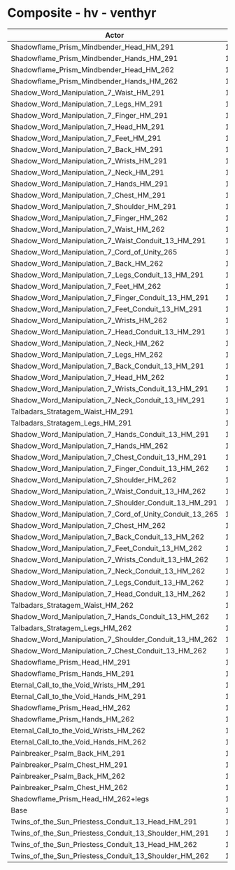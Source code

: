 # Composite - hv - venthyr
| Actor | DPS | Increase |
|---|:---:|:---:|
|Shadowflame_Prism_Mindbender_Head_HM_291|13291|16.93%|
|Shadowflame_Prism_Mindbender_Hands_HM_291|13201|16.14%|
|Shadowflame_Prism_Mindbender_Head_HM_262|13037|14.69%|
|Shadowflame_Prism_Mindbender_Hands_HM_262|13008|14.44%|
|Shadow_Word_Manipulation_7_Waist_HM_291|12787|12.50%|
|Shadow_Word_Manipulation_7_Legs_HM_291|12766|12.31%|
|Shadow_Word_Manipulation_7_Finger_HM_291|12764|12.29%|
|Shadow_Word_Manipulation_7_Head_HM_291|12756|12.22%|
|Shadow_Word_Manipulation_7_Feet_HM_291|12752|12.19%|
|Shadow_Word_Manipulation_7_Back_HM_291|12713|11.85%|
|Shadow_Word_Manipulation_7_Wrists_HM_291|12698|11.71%|
|Shadow_Word_Manipulation_7_Neck_HM_291|12674|11.50%|
|Shadow_Word_Manipulation_7_Hands_HM_291|12649|11.28%|
|Shadow_Word_Manipulation_7_Chest_HM_291|12644|11.24%|
|Shadow_Word_Manipulation_7_Shoulder_HM_291|12607|10.91%|
|Shadow_Word_Manipulation_7_Finger_HM_262|12601|10.86%|
|Shadow_Word_Manipulation_7_Waist_HM_262|12597|10.82%|
|Shadow_Word_Manipulation_7_Waist_Conduit_13_HM_291|12596|10.81%|
|Shadow_Word_Manipulation_7_Cord_of_Unity_265|12591|10.77%|
|Shadow_Word_Manipulation_7_Back_HM_262|12582|10.69%|
|Shadow_Word_Manipulation_7_Legs_Conduit_13_HM_291|12577|10.65%|
|Shadow_Word_Manipulation_7_Feet_HM_262|12568|10.57%|
|Shadow_Word_Manipulation_7_Finger_Conduit_13_HM_291|12567|10.56%|
|Shadow_Word_Manipulation_7_Feet_Conduit_13_HM_291|12564|10.53%|
|Shadow_Word_Manipulation_7_Wrists_HM_262|12562|10.51%|
|Shadow_Word_Manipulation_7_Head_Conduit_13_HM_291|12553|10.44%|
|Shadow_Word_Manipulation_7_Neck_HM_262|12542|10.34%|
|Shadow_Word_Manipulation_7_Legs_HM_262|12528|10.22%|
|Shadow_Word_Manipulation_7_Back_Conduit_13_HM_291|12525|10.19%|
|Shadow_Word_Manipulation_7_Head_HM_262|12510|10.06%|
|Shadow_Word_Manipulation_7_Wrists_Conduit_13_HM_291|12508|10.04%|
|Shadow_Word_Manipulation_7_Neck_Conduit_13_HM_291|12482|9.81%|
|Talbadars_Stratagem_Waist_HM_291|12480|9.79%|
|Talbadars_Stratagem_Legs_HM_291|12473|9.74%|
|Shadow_Word_Manipulation_7_Hands_Conduit_13_HM_291|12465|9.66%|
|Shadow_Word_Manipulation_7_Hands_HM_262|12463|9.64%|
|Shadow_Word_Manipulation_7_Chest_Conduit_13_HM_291|12446|9.49%|
|Shadow_Word_Manipulation_7_Finger_Conduit_13_HM_262|12409|9.17%|
|Shadow_Word_Manipulation_7_Shoulder_HM_262|12407|9.15%|
|Shadow_Word_Manipulation_7_Waist_Conduit_13_HM_262|12401|9.09%|
|Shadow_Word_Manipulation_7_Shoulder_Conduit_13_HM_291|12400|9.09%|
|Shadow_Word_Manipulation_7_Cord_of_Unity_Conduit_13_265|12393|9.03%|
|Shadow_Word_Manipulation_7_Chest_HM_262|12390|9.00%|
|Shadow_Word_Manipulation_7_Back_Conduit_13_HM_262|12390|9.00%|
|Shadow_Word_Manipulation_7_Feet_Conduit_13_HM_262|12369|8.82%|
|Shadow_Word_Manipulation_7_Wrists_Conduit_13_HM_262|12369|8.82%|
|Shadow_Word_Manipulation_7_Neck_Conduit_13_HM_262|12343|8.59%|
|Shadow_Word_Manipulation_7_Legs_Conduit_13_HM_262|12338|8.54%|
|Shadow_Word_Manipulation_7_Head_Conduit_13_HM_262|12315|8.35%|
|Talbadars_Stratagem_Waist_HM_262|12289|8.12%|
|Shadow_Word_Manipulation_7_Hands_Conduit_13_HM_262|12268|7.92%|
|Talbadars_Stratagem_Legs_HM_262|12243|7.70%|
|Shadow_Word_Manipulation_7_Shoulder_Conduit_13_HM_262|12219|7.50%|
|Shadow_Word_Manipulation_7_Chest_Conduit_13_HM_262|12204|7.37%|
|Shadowflame_Prism_Head_HM_291|12180|7.15%|
|Shadowflame_Prism_Hands_HM_291|12104|6.49%|
|Eternal_Call_to_the_Void_Wrists_HM_291|12047|5.99%|
|Eternal_Call_to_the_Void_Hands_HM_291|12014|5.69%|
|Shadowflame_Prism_Head_HM_262|12008|5.64%|
|Shadowflame_Prism_Hands_HM_262|11920|4.87%|
|Eternal_Call_to_the_Void_Wrists_HM_262|11910|4.78%|
|Eternal_Call_to_the_Void_Hands_HM_262|11830|4.08%|
|Painbreaker_Psalm_Back_HM_291|11742|3.30%|
|Painbreaker_Psalm_Chest_HM_291|11686|2.81%|
|Painbreaker_Psalm_Back_HM_262|11615|2.19%|
|Painbreaker_Psalm_Chest_HM_262|11462|0.84%|
|Shadowflame_Prism_Head_HM_262+legs|11383|0.15%|
|Base|11367|0.00%|
|Twins_of_the_Sun_Priestess_Conduit_13_Head_HM_291|11252|-1.01%|
|Twins_of_the_Sun_Priestess_Conduit_13_Shoulder_HM_291|11098|-2.36%|
|Twins_of_the_Sun_Priestess_Conduit_13_Head_HM_262|11036|-2.91%|
|Twins_of_the_Sun_Priestess_Conduit_13_Shoulder_HM_262|10931|-3.83%|

